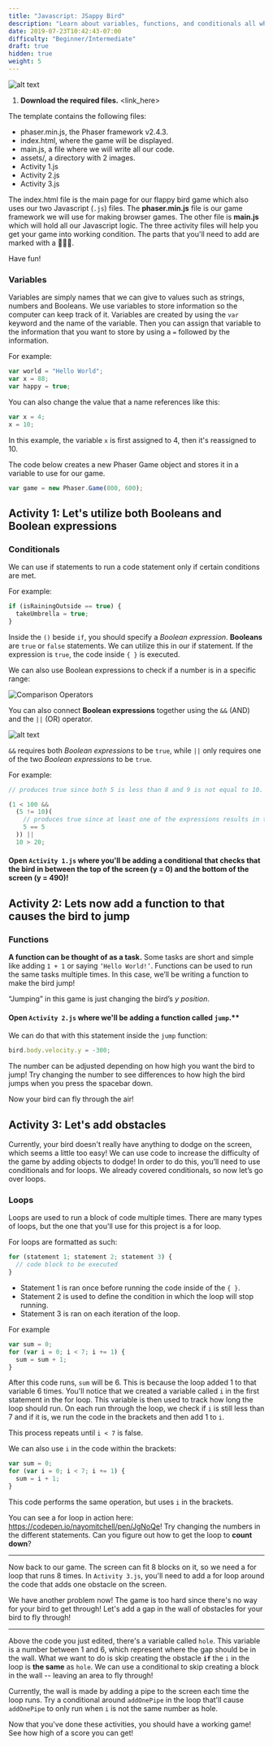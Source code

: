 ```yaml
---
title: "Javascript: JSappy Bird"
description: "Learn about variables, functions, and conditionals all while building a flappy bird clone."
date: 2019-07-23T10:42:43-07:00
difficulty: "Beginner/Intermediate"
draft: true
hidden: true
weight: 5
---
```


![alt text](resources/_gen/images/flappy.png "JSappyBird")

1. **Download the required files.** <link_here>

The template contains the following files:

- phaser.min.js, the Phaser framework v2.4.3.
- index.html, where the game will be displayed.
- main.js, a file where we will write all our code.
- assets/, a directory with 2 images.
- Activity 1.js
- Activity 2.js
- Activity 3.js

The index.html file is the main page for our flappy bird game which also uses our two Javascript (`.js`) files. The **phaser.min.js** file is our game framework we will use for making browser games. The other file is **main.js** which will hold all our Javascript logic. The three activity files will help you get your game into working condition. The parts that you'll need to add are marked with a 🐤🐤🐤.

Have fun!

### Variables

Variables are simply names that we can give to values such as strings, numbers and Booleans. We use variables to store information so the computer can keep track of it. Variables are created by using the `var` keyword and the name of the variable. Then you can assign that variable to the information that you want to store by using a `=` followed by the information.

For example:

```js
var world = "Hello World";
var x = 88;
var happy = true;
```

You can also change the value that a name references like this:

```js
var x = 4;
x = 10;
```

In this example, the variable `x` is first assigned to 4, then it's reassigned to 10.

The code below creates a new Phaser Game object and stores it in a variable to use for our game.

```js
var game = new Phaser.Game(800, 600);
```

## Activity 1: Let's utilize both Booleans and Boolean expressions

### Conditionals

We can use if statements to run a code statement only if certain conditions are met.

For example:

```js
if (isRainingOutside == true) {
  takeUmbrella = true;
}
```

Inside the `()` beside `if`, you should specify a _Boolean expression_. **Booleans** are `true` or `false` statements. We can utilize this in our if statement. If the expression is `true`, the code inside `{ }` is executed.

We can also use Boolean expressions to check if a number is in a specific range:

![Comparison Operators](https://imgur.com/F9gGHiI.png)

You can also connect **Boolean expressions** together using the `&&` (AND) and the `||` (OR) operator.

![alt text](resources/_gen/images/statements.png "statements")

`&&` requires both _Boolean expressions_ to be `true`, while `||` only requires one of the two _Boolean expressions_ to be `true`.

For example:

```js
// produces true since both 5 is less than 8 and 9 is not equal to 10.

(1 < 100 &&
  (5 != 10)(
    // produces true since at least one of the expressions results in true
    5 == 5
  )) ||
  10 > 20;
```

#### Open `Activity 1.js` where you'll be adding a conditional that checks that the bird in between the top of the screen (y = 0) and the bottom of the screen (y = 490)!

## Activity 2: Lets now add a function to that causes the bird to jump

### Functions

**A function can be thought of as a task.** Some tasks are short and simple like adding `1 + 1` or saying `‘Hello World!’`. Functions can be used to run the same tasks multiple times. In this case, we’ll be writing a function to make the bird jump!

“Jumping” in this game is just changing the bird’s _y position_.

#### Open `Activity 2.js` where we'll be adding a function called `jump`.\*\*

We can do that with this statement inside the `jump` function:

```js
bird.body.velocity.y = -300;
```

The number can be adjusted depending on how high you want the bird to jump! Try changing the number to see differences to how high the bird jumps when you press the spacebar down.

Now your bird can fly through the air!

## Activity 3: Let's add obstacles

Currently, your bird doesn't really have anything to dodge on the screen, which seems a little too easy! We can use code to increase the difficulty of the game by adding objects to dodge! In order to do this, you’ll need to use conditionals and for loops. We already covered conditionals, so now let’s go over loops.

### Loops

Loops are used to run a block of code multiple times. There are many types of loops, but the one that you'll use for this project is a for loop.

For loops are formatted as such:

```js
for (statement 1; statement 2; statement 3) {
  // code block to be executed
}
```

- Statement 1 is ran once before running the code inside of the `{ }`.
- Statement 2 is used to define the condition in which the loop will stop running.
- Statement 3 is ran on each iteration of the loop.

For example

```js
var sum = 0;
for (var i = 0; i < 7; i += 1) {
  sum = sum + 1;
}
```

After this code runs, `sum` will be 6. This is because the loop added 1 to that variable 6 times.
You'll notice that we created a variable called `i` in the first statement in the for loop. This variable is then used to track
how long the loop should run. On each run through the loop, we check if `i` is still less than 7 and if it is, we run the code in
the brackets and then add 1 to `i`.

This process repeats until `i < 7` is false.

We can also use `i` in the code within the brackets:

```js
var sum = 0;
for (var i = 0; i < 7; i += 1) {
  sum = i + 1;
}
```

This code performs the same operation, but uses `i` in the brackets.

You can see a for loop in action here: <https://codepen.io/nayomitchell/pen/JgNoQe>! Try changing the numbers in the different statements.
Can you figure out how to get the loop to **count down**?

---

Now back to our game. The screen can fit 8 blocks on it, so we need a for loop that runs 8 times. In `Activity 3.js`, you'll need to add a for loop around the code that adds one obstacle on the screen.

We have another problem now! The game is too hard since there's no way for your bird to get through!
Let's add a gap in the wall of obstacles for your bird to fly through!

---

Above the code you just edited, there's a variable called `hole`. This variable is a number between 1 and 6, which represent where the gap should be in the wall.
What we want to do is skip creating the obstacle **`if`** the `i` in the loop is **the same** as `hole`. We can use a conditional to skip creating a block in the wall -- leaving an area to fly through!

Currently, the wall is made by adding a pipe to the screen each time the loop runs. Try a conditional around `addOnePipe` in the loop that'll cause `addOnePipe` to only run when `i` is not the same number as hole.

Now that you've done these activities, you should have a working game! See how high of a score you can get!
